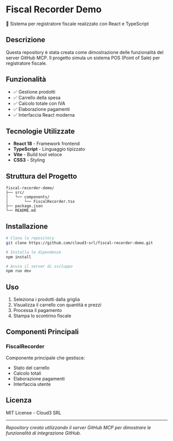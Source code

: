 # Fiscal Recorder Demo

🧾 Sistema per registratore fiscale realizzato con React e TypeScript

## Descrizione

Questa repository è stata creata come dimostrazione delle funzionalità del server GitHub MCP. Il progetto simula un sistema POS (Point of Sale) per registratore fiscale.

## Funzionalità

- ✅ Gestione prodotti
- ✅ Carrello della spesa
- ✅ Calcolo totale con IVA
- ✅ Elaborazione pagamenti
- ✅ Interfaccia React moderna

## Tecnologie Utilizzate

- **React 18** - Framework frontend
- **TypeScript** - Linguaggio tipizzato
- **Vite** - Build tool veloce
- **CSS3** - Styling

## Struttura del Progetto

```
fiscal-recorder-demo/
├── src/
│   └── components/
│       └── FiscalRecorder.tsx
├── package.json
└── README.md
```

## Installazione

```bash
# Clona la repository
git clone https://github.com/cloud3-srl/fiscal-recorder-demo.git

# Installa le dipendenze
npm install

# Avvia il server di sviluppo
npm run dev
```

## Uso

1. Seleziona i prodotti dalla griglia
2. Visualizza il carrello con quantità e prezzi
3. Processa il pagamento
4. Stampa lo scontrino fiscale

## Componenti Principali

### FiscalRecorder

Componente principale che gestisce:
- Stato del carrello
- Calcolo totali
- Elaborazione pagamenti
- Interfaccia utente

## Licenza

MIT License - Cloud3 SRL

---

*Repository creata utilizzando il server GitHub MCP per dimostrare le funzionalità di integrazione GitHub.*